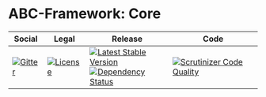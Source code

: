 # ABC-Framework: Core

<table>
<thead>
<tr>
<th>Social</th>
<th>Legal</th>
<th>Release</th>
<th>Code</th>
</tr>
</thead>
<tbody>
<tr>
<td>
<a href="https://gitter.im/SetBased/php-abc?utm_source=badge&utm_medium=badge&utm_campaign=pr-badge"><img src="https://badges.gitter.im/SetBased/php-abc.svg" alt="Gitter"/></a>
</td>
<td>
<a href="https://packagist.org/packages/setbased/abc-core"><img src="https://poser.pugx.org/setbased/abc-core/license" alt="License"/></a>
</td>
<td>
<a href="https://packagist.org/packages/setbased/abc-core"><img src="https://poser.pugx.org/setbased/abc-core/v/stable" alt="Latest Stable Version"/></a><br/>
<a href="https://www.versioneye.com/user/projects/5725d284ba37ce0031fc2227"><img src="https://www.versioneye.com/user/projects/5725d284ba37ce0031fc2227/badge.svg?style=flat" alt="Dependency Status"/></a>
</td>
<td>
<a href="https://scrutinizer-ci.com/g/SetBased/php-abc-core/?branch=master"><img src="https://scrutinizer-ci.com/g/SetBased/php-abc-core/badges/quality-score.png?b=master" alt="Scrutinizer Code Quality"/></a><br/>
</td>
</tr>
</tbody>
</table>
